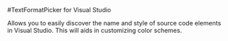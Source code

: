 #TextFormatPicker for Visual Studio

Allows you to easily discover the name and style of source code elements in Visual Studio. This will aids in customizing color schemes.